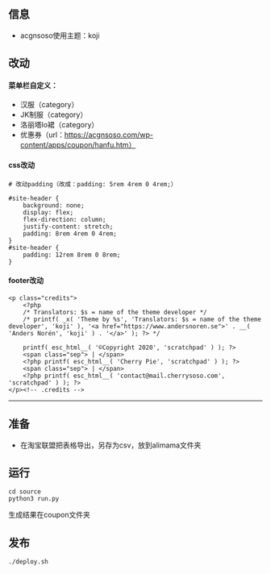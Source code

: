 

## 信息
- acgnsoso使用主题：koji

## 改动
#### 菜单栏自定义：
  - 汉服（category）
  - JK制服（category）
  - 洛丽塔lo裙（category）
  - 优惠券（url：https://acgnsoso.com/wp-content/apps/coupon/hanfu.htm）

#### css改动
```
# 改动padding（改成：padding: 5rem 4rem 0 4rem;）

#site-header {
    background: none;
    display: flex;
    flex-direction: column;
    justify-content: stretch;
    padding: 8rem 4rem 0 4rem;
}
#site-header {
	padding: 12rem 8rem 0 8rem;
}
```

#### footer改动
```
<p class="credits">
	<?php
	/* Translators: $s = name of the theme developer */
	/* printf( _x( 'Theme by %s', 'Translators: $s = name of the theme developer', 'koji' ), '<a href="https://www.andersnoren.se">' . __( 'Anders Norén', 'koji' ) . '</a>' ); ?> */

	printf( esc_html__( '©Copyright 2020', 'scratchpad' ) ); ?>
	<span class="sep"> | </span>
	<?php printf( esc_html__( 'Cherry Pie', 'scratchpad' ) ); ?>
	<span class="sep"> | </span>
	<?php printf( esc_html__( 'contact@mail.cherrysoso.com', 'scratchpad' ) ); ?>
</p><!-- .credits -->
```

---

## 准备
- 在淘宝联盟把表格导出，另存为csv，放到alimama文件夹

## 运行
```
cd source
python3 run.py
```
生成结果在coupon文件夹

## 发布
```
./deploy.sh
```